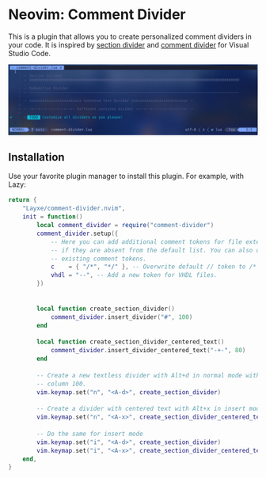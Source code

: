 # Neovim: Comment Divider

This is a plugin that allows you to create personalized comment dividers in your code. It is
inspired by [section divider](https://marketplace.visualstudio.com/items?itemName=dinhani.divider) and [comment divider](https://marketplace.visualstudio.com/items?itemName=stackbreak.comment-divider) for Visual Studio Code.

![Comment divider example image](./docs/landing-page-image.png)

## Installation

Use your favorite plugin manager to install this plugin. For example, with Lazy:

```lua
return {
    "Layxe/comment-divider.nvim",
    init = function()
        local comment_divider = require("comment-divider")
        comment_divider.setup({
            -- Here you can add additional comment tokens for file extensions,
            -- if they are absent from the default list. You can also overwrite
            -- existing comment tokens.
            c    = { "/*", "*/" }, -- Overwrite default // token to /* */.
            vhdl = "--", -- Add a new token for VHDL files.
        })


        local function create_section_divider()
            comment_divider.insert_divider("#", 100)
        end

        local function create_section_divider_centered_text()
            comment_divider.insert_divider_centered_text("-+-", 80)
        end

        -- Create a new textless divider with Alt+d in normal mode with # as the token until
        -- column 100.
        vim.keymap.set("n", "<A-d>", create_section_divider)

        -- Create a divider with centered text with Alt+x in insert mode with ~- as the token.
        vim.keymap.set("n", "<A-x>", create_section_divider_centered_text)

        -- Do the same for insert mode
        vim.keymap.set("i", "<A-d>", create_section_divider)
        vim.keymap.set("i", "<A-x>", create_section_divider_centered_text)
    end,
}
```
